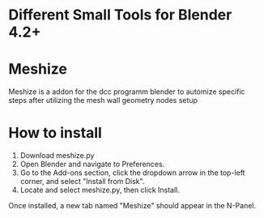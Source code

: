 # Different Small Tools for Blender 4.2+

# Meshize
Meshize is a addon for the dcc programm blender to automize specific steps after utilizing the mesh wall geometry nodes setup

# How to install 

1. Download meshize.py
2. Open Blender and navigate to Preferences.
3. Go to the Add-ons section, click the dropdown arrow in the top-left corner, and select "Install from Disk".
4. Locate and select meshize.py, then click Install.

Once installed, a new tab named "Meshize" should appear in the N-Panel.
